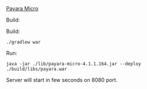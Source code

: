 [Payara Micro](http://www.payara.fish/payara_micro)

Build:

Build:

```
./gradlew war
```

Run:

```
java -jar ./lib/payara-micro-4.1.1.164.jar --deploy ./build/libs/payara.war
```

Server will start in few seconds on 8080 port.
